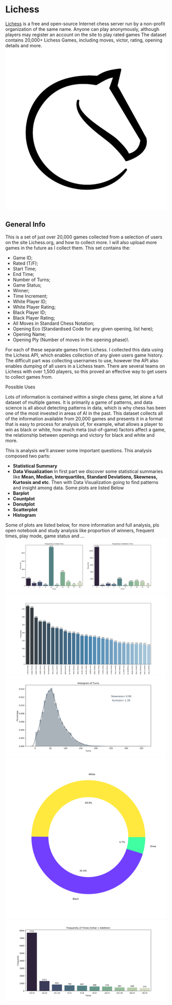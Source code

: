 # Lichess
[Lichess](https://lichess.org) is a free and open-source Internet chess server run by a non-profit organization of the same name. Anyone can play anonymously, although players may register an account on the site to play rated games
The dataset contains 20,000+ Lichess Games, including moves, victor, rating, opening details and more.\
![](https://github.com/SoroushGhaderi/Lichess_Data_Analysis/blob/master/figures/Lichess_new_logo.png)

## **General Info**

This is a set of just over 20,000 games collected from a selection of users on the site Lichess.org, and how to collect more. I will also upload more games in the future as I collect them. This set contains the:

* Game ID;
* Rated (T/F);
* Start Time;
* End Time;
* Number of Turns;
* Game Status;
* Winner;
* Time Increment;
* White Player ID;
* White Player Rating;
* Black Player ID;
* Black Player Rating;
* All Moves in Standard Chess Notation;
* Opening Eco (Standardised Code for any given opening, list here);
* Opening Name;
* Opening Ply (Number of moves in the opening phase)\

For each of these separate games from Lichess. I collected this data using the Lichess API, which enables collection of any given users game history. The difficult part was collecting usernames to use, however the API also enables dumping of all users in a Lichess team. There are several teams on Lichess with over 1,500 players, so this proved an effective way to get users to collect games from.

Possible Uses

Lots of information is contained within a single chess game, let alone a full dataset of multiple games. It is primarily a game of patterns, and data science is all about detecting patterns in data, which is why chess has been one of the most invested in areas of AI in the past. This dataset collects all of the information available from 20,000 games and presents it in a format that is easy to process for analysis of, for example, what allows a player to win as black or white, how much meta (out-of-game) factors affect a game, the relationship between openings and victory for black and white and more.

This is analysis we'll answer some important questions. This analysis composed two parts: 
* **Statistical Summary**
* **Data Visualization** 
In first part we discover some statistical summaries like **Mean, Median, Interquartiles, Standard Deviations, Skewness, Kurtosis and etc**.
Then with Data Visualization going to find patterns and insight among data. Some plots are listed Below
* **Barplot**
* **Countplot**
* **Donutplot**
* **Scatterplot**
* **Histogram** 

Some of plots are listed below, for more information and full analysis, pls open notebook and study analysis like proportion of winners, frequent times, play mode, game status and ...
![](https://github.com/SoroushGhaderi/Lichess_Data_Analysis/blob/master/figures/Barplot_of_frequntly_of_initial_and_addition_time.png)
![](https://github.com/SoroushGhaderi/Lichess_Data_Analysis/blob/master/figures/Barplot_of_openings.png)
![](https://github.com/SoroushGhaderi/Lichess_Data_Analysis/blob/master/figures/Histogram_of_turns.png)
![](https://github.com/SoroushGhaderi/Lichess_Data_Analysis/blob/master/figures/Donut_plot_of_winner_types.png)
![](https://github.com/SoroushGhaderi/Lichess_Data_Analysis/blob/master/figures/Barplot_of_times.png)
